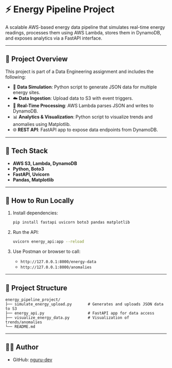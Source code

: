 # ⚡ Energy Pipeline Project

A scalable AWS-based energy data pipeline that simulates real-time energy readings, processes them using AWS Lambda, stores them in DynamoDB, and exposes analytics via a FastAPI interface.

---

## 🚀 Project Overview

This project is part of a Data Engineering assignment and includes the following:

- 🔁 **Data Simulation**: Python script to generate JSON data for multiple energy sites.
- ☁️ **Data Ingestion**: Upload data to S3 with event triggers.
- 🧠 **Real-Time Processing**: AWS Lambda parses JSON and writes to DynamoDB.
- 📊 **Analytics & Visualization**: Python script to visualize trends and anomalies using Matplotlib.
- 🌐 **REST API**: FastAPI app to expose data endpoints from DynamoDB.

---

## 🧰 Tech Stack

- **AWS S3, Lambda, DynamoDB**
- **Python, Boto3**
- **FastAPI, Uvicorn**
- **Pandas, Matplotlib**

---

## 🔧 How to Run Locally

1. Install dependencies:
   ```bash
   pip install fastapi uvicorn boto3 pandas matplotlib
   ```

2. Run the API:
   ```bash
   uvicorn energy_api:app --reload
   ```

3. Use Postman or browser to call:
   - `http://127.0.0.1:8000/energy-data`
   - `http://127.0.0.1:8000/anomalies`

---

## 📂 Project Structure

```
energy_pipeline_project/
├── simulate_energy_upload.py       # Generates and uploads JSON data to S3
├── energy_api.py                   # FastAPI app for data access
├── visualize_energy_data.py        # Visualization of trends/anomalies
└── README.md
```

---

## 👨‍💻 Author

- GitHub: [nguru-dev](https://github.com/nguru-dev)
